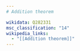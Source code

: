 ```yaml
---
# Addition theorem

wikidata: Q282331
msc_classification: "14"
wikipedia_links:
  - "[[Addition theorem]]"
---
```

